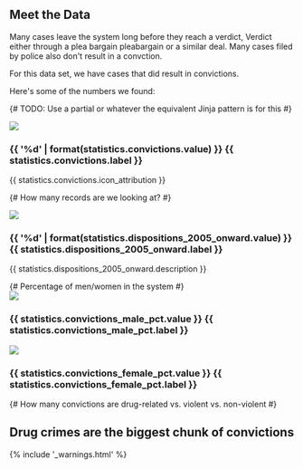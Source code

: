 
## Meet the Data

Many cases leave the system long before they reach a verdict, <span data-term=”verdict”>Verdict</span> either through a plea bargain <span data-term=”bargain”>pleabargain</span> or a similar deal. Many cases filed by police also don't result in a convction.

For this data set, we have cases that did result in convictions. 

Here's some of the numbers we found: 

{# TODO: Use a partial or whatever the equivalent Jinja pattern is for this #}

<div class="row big-stat-row">
  <div class="big-stat col-md-4 col-md-offset-2">
    <img src="img/{{ statistics.convictions.icon }}">
    <h3>{{ '%d' | format(statistics.convictions.value) }} {{ statistics.convictions.label }}</h3>
    <p>{{ statistics.convictions.icon_attribution }}</p>
  </div>

  {# How many records are we looking at? #}
  <div class="big-stat col-md-4">
    <img src="img/{{ statistics.dispositions_2005_onward.icon }}">
    <h3>{{ '%d' | format(statistics.dispositions_2005_onward.value) }} {{ statistics.dispositions_2005_onward.label }}</h3>
    <p>{{ statistics.dispositions_2005_onward.description }}</p>
  </div>
</div>

<div class="row big-stat-row">
  {# Percentage of men/women in the system #}
  <div class="big-stat col-md-4 col-md-offset-2">
    <img src="img/{{ statistics.convictions_male.icon }}">
    <h3>{{ statistics.convictions_male_pct.value }} {{ statistics.convictions_male_pct.label }}</h3>
  </div>

  <div class="big-stat col-md-4">
    <img src="img/{{ statistics.convictions_female.icon }}">
    <h3>{{ statistics.convictions_female_pct.value }} {{ statistics.convictions_female_pct.label }}</h3>
  </div>
</div>

{# How many convictions are drug-related vs. violent vs. non-violent #}

## Drug crimes are the biggest chunk of convictions

{% include '_warnings.html' %}
 
<div id="charges-categories-chart" class="chart"></div>


